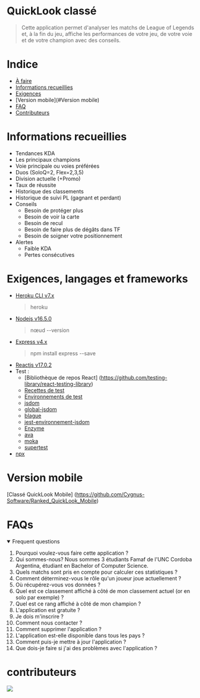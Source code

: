 # QuickLook classé
> Cette application permet d'analyser les matchs de League of Legends et, à la fin du jeu, affiche les performances de votre jeu, de votre voie et de votre champion avec des conseils.
# Indice

- [À faire](#ÀFaire.md)
- [Informations recueillies](#information-gathered)
- [Exigences](#Exigences)
- [Version mobile](#Version mobile)
- [FAQ](#FAQ)
- [Contributeurs](#Contributeurs)

# Informations recueillies
- Tendances KDA
- Les principaux champions
- Voie principale ou voies préférées
- Duos (SoloQ=2, Flex=2,3,5)
- Division actuelle (+Promo)
- Taux de réussite
- Historique des classements
- Historique de suivi PL (gagnant et perdant)
- Conseils
  - Besoin de protéger plus
  - Besoin de voir la carte
  - Besoin de recul
  - Besoin de faire plus de dégâts dans TF
  - Besoin de soigner votre positionnement
- Alertes
  - Faible KDA
  - Pertes consécutives

# Exigences, langages et frameworks

- [Heroku CLI v7.x](https://devcenter.heroku.com/articles/heroku-cli#download-and-install)
  > heroku
- [Nodejs v16.5.0](https://nodejs.org/en/)
  > nœud --version
- [Express v4.x](https://expressjs.com/)
  > npm install express --save
- [Reactjs v17.0.2](https://reactjs.org/)
- Test :
  - [Bibliothèque de repos React] (https://github.com/testing-library/react-testing-library)
  - [Recettes de test](https://reactjs.org/docs/testing-recipes.html)
  - [Environnements de test](https://reactjs.org/docs/testing-environments.html)
  <!--- (https://testing-library.com/react) --->
  - [jsdom](https://github.com/jsdom/jsdom)
  - [global-jsdom](https://github.com/modosc/global-jsdom)
  - [blague](https://jestjs.io/)
  - [jest-environnement-jsdom](https://www.npmjs.com/package/jest-environment-jsdom)
  - [Enzyme](https://enzymejs.github.io/enzyme/)
  - [ava](https://github.com/avajs/ava)
  - [moka](https://mochajs.org/)
  - [supertest](https://github.com/visionmedia/supertest)
- [npx](https://medium.com/@maybekatz/introducing-npx-an-npm-package-runner-55f7d4bd282b)

# Version mobile
[Classé QuickLook Mobile] (https://github.com/Cygnus-Software/Ranked_QuickLook_Mobile)

# FAQs
<details open>
  <summary>Frequent questions</summary>
  <ol>
    <li>Pourquoi voulez-vous faire cette application ?</li>
    <li>Qui sommes-nous?
    Nous sommes 3 étudiants Famaf de l'UNC Cordoba Argentina, étudiant en Bachelor of Computer Science. </li>
    <li>Quels matchs sont pris en compte pour calculer ces statistiques ?</li>
    <li>Comment déterminez-vous le rôle qu'un joueur joue actuellement ?</li>
    <li>Où récupérez-vous vos données ?</li>
    <li>Quel est ce classement affiché à côté de mon classement actuel (or en solo par exemple) ?</li>
    <li>Quel est ce rang affiché à côté de mon champion ?</li>
    <li>L'application est gratuite ?</li>
    <li>Je dois m'inscrire ?</li>
    <li>Comment nous contacter ?</li>
    <li>Comment supprimer l'application ?</li>
    <li>L'application est-elle disponible dans tous les pays ?</li>
    <li>Comment puis-je mettre à jour l'application ? </li>
    <li>Que dois-je faire si j'ai des problèmes avec l'application ?</li>
  </ol>
</details>

# contributeurs
<a href="https://github.com/Cygnus-Software/Ranked_QuickLook/graphs/contributors">
  <img src="https://contrib.rocks/image?repo=Cygnus-Software/Ranked_QuickLook"/>
</a>
